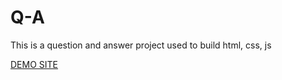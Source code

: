 # Q-A

This is a question and answer project used to build 
html, css, js

[DEMO SITE](https://vercel.com/abolfazlmahdikhanii/q-a)
